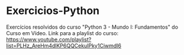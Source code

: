 # Exercicios-Python
Exercícios resolvidos do curso "Python 3 - Mundo I: Fundamentos" do Curso em Vídeo.
Link para a playlist do curso: https://www.youtube.com/playlist?list=PLHz_AreHm4dlKP6QQCekuIPky1CiwmdI6
